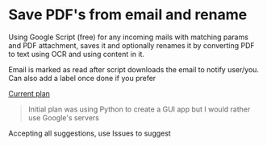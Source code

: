 # Save PDF's from email and rename
Using Google Script (free) for any incoming mails with matching params and PDF attachment, saves it and optionally renames it by converting PDF to text using OCR and using content in it.

Email is marked as read after script downloads the email to notify user/you. Can also add a label once done if you prefer

[Current plan](https://gitmind.com/app/doc/9071395305)

> Initial plan was using Python to create a GUI app but I would rather use Google's servers

Accepting all suggestions, use Issues to suggest

